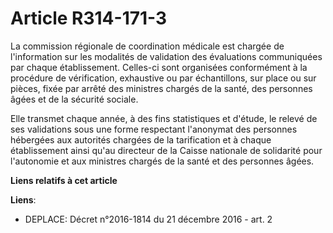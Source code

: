 # Article R314-171-3

La  commission régionale de coordination médicale est chargée de  l'information sur les modalités de validation des
évaluations  communiquées par chaque établissement. Celles-ci sont organisées  conformément à la procédure de vérification,
exhaustive ou par  échantillons, sur place ou sur pièces, fixée par arrêté des ministres  chargés de la santé, des personnes
âgées et de la sécurité sociale. 

Elle transmet chaque année, à des fins statistiques et d'étude, le  relevé de ses validations sous une forme respectant
l'anonymat des  personnes hébergées aux autorités chargées de la tarification et à  chaque établissement ainsi qu'au
directeur de la Caisse nationale de  solidarité pour l'autonomie et aux ministres chargés de la santé et des  personnes
âgées.

**Liens relatifs à cet article**

**Liens**:

  - DEPLACE: Décret n°2016-1814 du 21 décembre 2016 - art. 2
